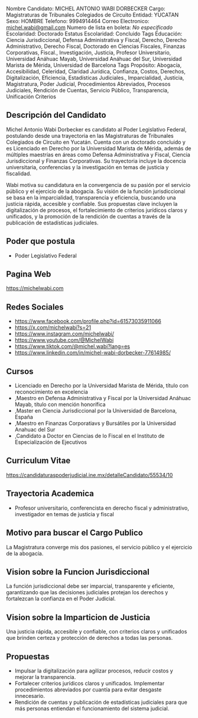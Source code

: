 Nombre Candidato: MICHEL ANTONIO WABI DORBECKER
Cargo: Magistraturas de Tribunales Colegiados de Circuito
Entidad: YUCATAN
Sexo: HOMBRE
Telefono: 9994914464
Correo Electronico: michel.wabi@gmail.com
Numero de lista en boleta: *No especificado*
Escolaridad: Doctorado
Estatus Escolaridad: Concluido
Tags Educación: Ciencia Jurisdiccional, Defensa Administrativa y Fiscal, Derecho, Derecho Administrativo, Derecho Fiscal, Doctorado en Ciencias Fiscales, Finanzas Corporativas, Fiscal., Investigación, Justicia, Profesor Universitario, Universidad Anáhuac Mayab, Universidad Anáhuac del Sur, Universidad Marista de Mérida, Universidad de Barcelona
Tags Propósito: Abogacía, Accesibilidad, Celeridad, Claridad Jurídica, Confianza, Costos, Derechos, Digitalización, Eficiencia, Estadísticas Judiciales., Imparcialidad, Justicia, Magistratura, Poder Judicial, Procedimientos Abreviados, Procesos Judiciales, Rendición de Cuentas, Servicio Público, Transparencia, Unificación Criterios


## Descripción del Candidato 

Michel Antonio Wabi Dorbecker es candidato al Poder Legislativo Federal, postulando desde una trayectoria en las Magistraturas de Tribunales Colegiados de Circuito en Yucatán. Cuenta con un doctorado concluido y es Licenciado en Derecho por la Universidad Marista de Mérida, además de múltiples maestrías en áreas como Defensa Administrativa y Fiscal, Ciencia Jurisdiccional y Finanzas Corporativas. Su trayectoria incluye la docencia universitaria, conferencias y la investigación en temas de justicia y fiscalidad.

Wabi motiva su candidatura en la convergencia de su pasión por el servicio público y el ejercicio de la abogacía. Su visión de la función jurisdiccional se basa en la imparcialidad, transparencia y eficiencia, buscando una justicia rápida, accesible y confiable. Sus propuestas clave incluyen la digitalización de procesos, el fortalecimiento de criterios jurídicos claros y unificados, y la promoción de la rendición de cuentas a través de la publicación de estadísticas judiciales.


## Poder que postula

- Poder Legislativo Federal


## Pagina Web

https://michelwabi.com


## Redes Sociales

- https://www.facebook.com/profile.php?id=61573035911066
- https://x.com/michelwabi?s=21
- https://www.instagram.com/michelwabi/
- https://www.youtube.com/@MichelWabi
- https://www.tiktok.com/@michel.wabi?lang=es
- https://www.linkedin.com/in/michel-wabi-dorbecker-77614985/


## Cursos

- Licenciado en Derecho por la Universidad Marista de Mérida, título con reconocimiento en excelencia
- ,Maestro en Defensa Administrativa y Fiscal por la Universidad Anáhuac Mayab, título con mención honorífica
- ,Master en Ciencia Jurisdiccional por la Universidad de Barcelona, España
- ,Maestro en Finanzas Corporatiavs y Bursátiles por la Universidad Anahuac del Sur
- ,Candidato a Doctor en Ciencias de lo Fiscal en el Instituto de Especialización de Ejecutivos


## Curriculum Vitae

https://candidaturaspoderjudicial.ine.mx/detalleCandidato/55534/10


## Trayectoria Academica

- Profesor universitario, conferencista en derecho fiscal y administrativo, investigador en temas de justicia y fiscal


## Motivo para buscar el Cargo Publico

La Magistratura converge mis dos pasiones, el servicio público y el ejercicio de la abogacía.


## Vision sobre la Funcion Jurisdiccional

La función jurisdiccional debe ser imparcial, transparente y eficiente, garantizando que las decisiones judiciales protejan los derechos y fortalezcan la confianza en el Poder Judicial.


## Vision sobre la Imparticion de Justicia

Una justicia rápida, accesible y confiable, con criterios claros y unificados que brinden certeza y protección de derechos a todas las personas.


## Propuestas

- Impulsar la digitalización para agilizar procesos, reducir costos y mejorar la transparencia.
- Fortalecer criterios jurídicos claros y unificados. Implementar procedimientos abreviados por cuantía para evitar desgaste innecesario.
- Rendición de cuentas y publicación de estadísticas judiciales para que más personas entiendan el funcionamiento del sistema judicial.

